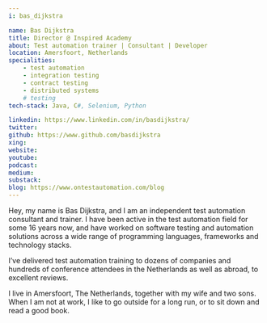 ```yaml
---
i: bas_dijkstra

name: Bas Dijkstra
title: Director @ Inspired Academy
about: Test automation trainer | Consultant | Developer
location: Amersfoort, Netherlands
specialities:
    - test automation
    - integration testing
    - contract testing
    - distributed systems
    # testing
tech-stack: Java, C#, Selenium, Python

linkedin: https://www.linkedin.com/in/basdijkstra/
twitter:
github: https://www.github.com/basdijkstra
xing:
website:
youtube:
podcast:
medium:
substack:
blog: https://www.ontestautomation.com/blog
---
```


Hey, my name is Bas Dijkstra, and I am an independent test automation consultant and trainer. I have been active in the test automation field for some 16 years now, and have worked on software testing and automation solutions across a wide range of programming languages, frameworks and technology stacks.

I’ve delivered test automation training to dozens of companies and hundreds of conference attendees in the Netherlands as well as abroad, to excellent reviews.

I live in Amersfoort, The Netherlands, together with my wife and two sons. When I am not at work, I like to go outside for a long run, or to sit down and read a good book.
